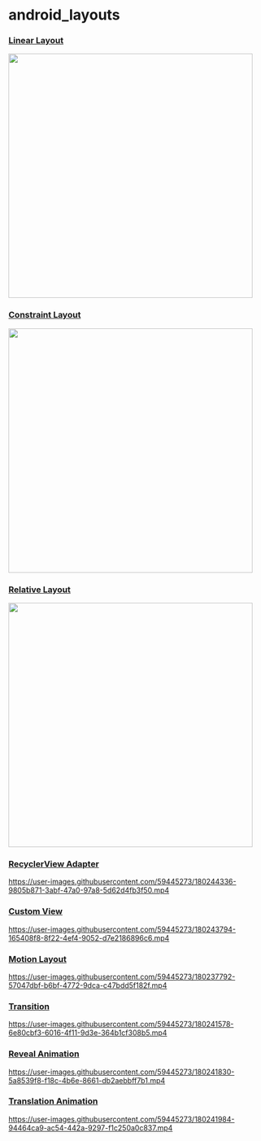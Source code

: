 # android_layouts

### [Linear Layout](layouts/src/main/res/layout/layout_linear.xml)

<img src="https://user-images.githubusercontent.com/59445273/179497336-22984151-2a21-4ccc-a755-d2a609433aef.png" height="480">

### [Constraint Layout](layouts/src/main/res/layout/layout_constraint.xml)

<img src="https://user-images.githubusercontent.com/59445273/179506501-cd94e9d4-38c3-44d3-a796-0b6190a2515b.png" height="480">

### [Relative Layout](layouts/src/main/res/layout/layout_relative.xml)

<img src="https://user-images.githubusercontent.com/59445273/179512859-23857b33-37e1-44a7-9bf6-89cd4871ad16.png" height="480">

### [RecyclerView Adapter](recycler_view/src/main/java/com/example/layouts/UserAdapter.kt)

https://user-images.githubusercontent.com/59445273/180244336-9805b871-3abf-47a0-97a8-5d62d4fb3f50.mp4

### [Custom View](custom_view/src/main/java/com/example/custom_view/MyCustomView.kt)

https://user-images.githubusercontent.com/59445273/180243794-165408f8-8f22-4ef4-9052-d7e2186896c6.mp4

### [Motion Layout](animation/src/main/res/layout/motion_layout.xml)

https://user-images.githubusercontent.com/59445273/180237792-57047dbf-b6bf-4772-9dca-c47bdd5f182f.mp4

### [Transition](animation/src/main/java/com/example/animation/MainActivity.kt)

https://user-images.githubusercontent.com/59445273/180241578-6e80cbf3-6016-4f11-9d3e-364b1cf308b5.mp4

### [Reveal Animation](animation/RevealAnimationFragment.kt)

https://user-images.githubusercontent.com/59445273/180241830-5a8539f8-f18c-4b6e-8661-db2aebbff7b1.mp4

### [Translation Animation](animation/MoveAnimationFragment.kt)

https://user-images.githubusercontent.com/59445273/180241984-94464ca9-ac54-442a-9297-f1c250a0c837.mp4






